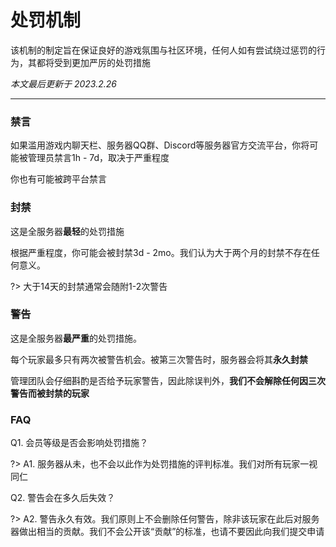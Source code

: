 # 处罚机制

该机制的制定旨在保证良好的游戏氛围与社区环境，任何人如有尝试绕过惩罚的行为，其都将受到更加严厉的处罚措施

*本文最后更新于 2023.2.26*

----------


### 禁言

如果滥用游戏内聊天栏、服务器QQ群、Discord等服务器官方交流平台，你将可能被管理员禁言1h - 7d，取决于严重程度

你也有可能被跨平台禁言




### 封禁

这是全服务器**最轻**的处罚措施

根据严重程度，你可能会被封禁3d - 2mo。我们认为大于两个月的封禁不存在任何意义。

?> 大于14天的封禁通常会随附1-2次警告




### 警告

这是全服务器**最严重**的处罚措施。

每个玩家最多只有两次被警告机会。被第三次警告时，服务器会将其**永久封禁**

管理团队会仔细斟酌是否给予玩家警告，因此除误判外，**我们不会解除任何因三次警告而被封禁的玩家**




### FAQ

Q1. 会员等级是否会影响处罚措施？

?> A1. 服务器从未，也不会以此作为处罚措施的评判标准。我们对所有玩家一视同仁

Q2. 警告会在多久后失效？

?> A2. 警告永久有效。我们原则上不会删除任何警告，除非该玩家在此后对服务器做出相当的贡献。我们不会公开该“贡献”的标准，也请不要因此向我们提交申请
